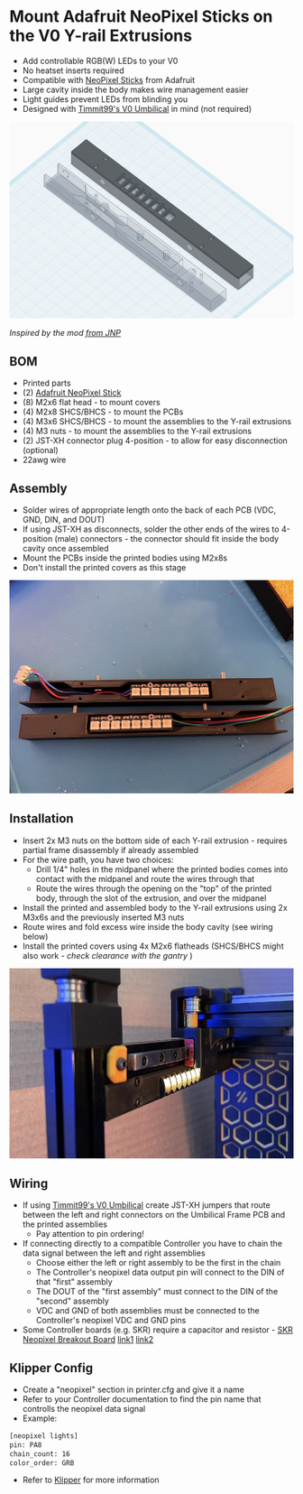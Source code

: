 # Mount Adafruit NeoPixel Sticks on the V0 Y-rail Extrusions
* Add controllable RGB(W) LEDs to your V0
* No heatset inserts required
* Compatible with [NeoPixel Sticks](https://www.adafruit.com/product/1426) from Adafruit
* Large cavity inside the body makes wire management easier
* Light guides prevent LEDs from blinding you
* Designed with [Timmit99's V0 Umbilical](https://github.com/timmit99/Voron-Hardware/tree/V0-Umbilical/V0-Umbilical) in mind (not required)

![Design](images/design.jpg)

_Inspired by the mod [from JNP](https://github.com/VoronDesign/VoronUsers/tree/master/printer_mods/JNP/Neopixel-Y_Rails)_

## BOM
* Printed parts
* (2) [Adafruit NeoPixel Stick](https://www.adafruit.com/product/1426)
* (8) M2x6 flat head - to mount covers
* (4) M2x8 SHCS/BHCS - to mount the PCBs
* (4) M3x6 SHCS/BHCS - to mount the assemblies to the Y-rail extrusions
* (4) M3 nuts - to mount the assemblies to the Y-rail extrusions
* (2) JST-XH connector plug 4-position - to allow for easy disconnection (optional)
* 22awg wire

## Assembly
* Solder wires of appropriate length onto the back of each PCB (VDC, GND, DIN, and DOUT)
* If using JST-XH as disconnects, solder the other ends of the wires to 4-position (male) connectors - the connector should fit inside the body cavity once assembled
* Mount the PCBs inside the printed bodies using M2x8s
* Don't install the printed covers as this stage

![Wired](images/wired.jpg)

## Installation
* Insert 2x M3 nuts on the bottom side of each Y-rail extrusion - requires partial frame disassembly if already assembled
* For the wire path, you have two choices:
  * Drill 1/4" holes in the midpanel where the printed bodies comes into contact with the midpanel and route the wires through that
  * Route the wires through the opening on the "top" of the printed body, through the slot of the extrusion, and over the midpanel
* Install the printed and assembled body to the Y-rail extrusions using 2x M3x6s and the previously inserted M3 nuts
* Route wires and fold excess wire inside the body cavity (see wiring below)
* Install the printed covers using 4x M2x6 flatheads (SHCS/BHCS might also work - *check clearance with the gantry* )

![Installed](images/installed.jpg)

## Wiring
* If using [Timmit99's V0 Umbilical](https://github.com/timmit99/Voron-Hardware/tree/V0-Umbilical/V0-Umbilical) create JST-XH jumpers that route between the left and right connectors on the Umbilical Frame PCB and the printed assemblies
  * Pay attention to pin ordering!
* If connecting directly to a compatible Controller you have to chain the data signal between the left and right assemblies
  * Choose either the left or right assembly to be the first in the chain
  * The Controller's neopixel data output pin will connect to the DIN of that "first" assembly
  * The DOUT of the "first assembly" must connect to the DIN of the "second" assembly
  * VDC and GND of both assemblies must be connected to the Controller's neopixel VDC and GND pins
* Some Controller boards (e.g. SKR) require a capacitor and resistor - [SKR Neopixel Breakout Board](https://github.com/codiac2600/Neopixel-Breakout-Board) [link1](https://www.printedsolid.com/products/skr-neopixel-breakout-board) [link2](https://sparta3d.ca/products/ldo-skr-neopixel-breakout-board)

## Klipper Config
* Create a "neopixel" section in printer.cfg and give it a name
* Refer to your Controller documentation to find the pin name that controlls the neopixel data signal
* Example:
```
[neopixel lights]
pin: PA8
chain_count: 16
color_order: GRB
```
* Refer to [Klipper](https://www.klipper3d.org/Config_Reference.html#neopixel) for more information